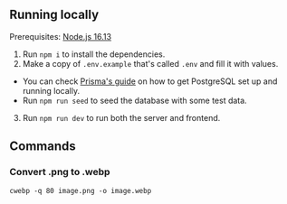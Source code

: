 ## Running locally

Prerequisites: [Node.js 16.13](https://nodejs.org/en/)

1) Run `npm i` to install the dependencies.
2) Make a copy of `.env.example` that's called `.env` and fill it with values.
- You can check [Prisma's guide](https://www.prisma.io/dataguide/postgresql/setting-up-a-local-postgresql-database) on how to get PostgreSQL set up and running locally.
- Run `npm run seed` to seed the database with some test data.
3) Run `npm run dev` to run both the server and frontend.

## Commands

### Convert .png to .webp

`cwebp -q 80 image.png -o image.webp`
